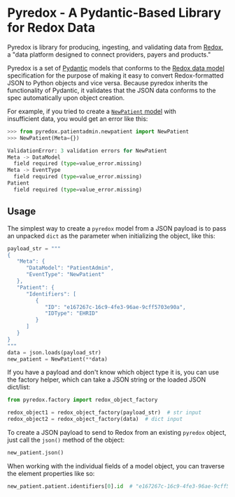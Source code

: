 # Pyredox - A Pydantic-Based Library for Redox Data

Pyredox is library for producing, ingesting, and validating data from [Redox], a 
"data platform designed to connect providers, payers and products."

Pyredox is a set of [Pydantic] models that conforms to the [Redox data model] 
specification for the purpose of making it easy to convert Redox-formatted JSON to 
Python objects and vice versa. Because pyredox inherits the functionality of 
Pydantic, it validates that the JSON data conforms to the spec automatically upon 
object creation.

For example, if you tried to create a [`NewPatient`
model](https://developer.redoxengine.com/data-models/PatientAdmin.html#NewPatient) with  
insufficient data, you would get an error like this:

```python
>>> from pyredox.patientadmin.newpatient import NewPatient
>>> NewPatient(Meta={})

ValidationError: 3 validation errors for NewPatient
Meta -> DataModel
  field required (type=value_error.missing)
Meta -> EventType
  field required (type=value_error.missing)
Patient
  field required (type=value_error.missing)
```


## Usage

The simplest way to create a `pyredox` model from a JSON payload is to pass an 
unpacked `dict` as the parameter when initializing the object, like this:

```python
payload_str = """
{
   "Meta": {
      "DataModel": "PatientAdmin",
      "EventType": "NewPatient"
   },
   "Patient": {
      "Identifiers": [
         {
            "ID": "e167267c-16c9-4fe3-96ae-9cff5703e90a",
            "IDType": "EHRID"
         }
      ]
   }
}
""" 
data = json.loads(payload_str)
new_patient = NewPatient(**data)
```

If you have a payload and don't know which object type it is, you can use the
factory helper, which can take a JSON string or the loaded JSON dict/list:

```python
from pyredox.factory import redox_object_factory

redox_object1 = redox_object_factory(payload_str)  # str input
redox_object2 = redox_object_factory(data)  # dict input
```

To create a JSON payload to send to Redox from an existing `pyredox` object, just 
call the `json()` method of the object:

```python
new_patient.json()
```

When working with the individual fields of a model object, you can traverse the 
element properties like so:

```python
new_patient.patient.identifiers[0].id  # "e167267c-16c9-4fe3-96ae-9cff5703e90a"
```


[Redox]: https://www.redoxengine.com/
[Redox data model]: https://developer.redoxengine.com/data-models/index.html
[Pydantic]: https://pydantic-docs.helpmanual.io/
